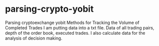 # parsing-crypto-yobit
Parsing cryptoexchange yobit
Methods for Tracking the Volume of Completed Trades 
I am putting data into a txt file. Data of all trading pairs, depth of the order book, executed trades. I also calculate data for the analysis of decision making. 
